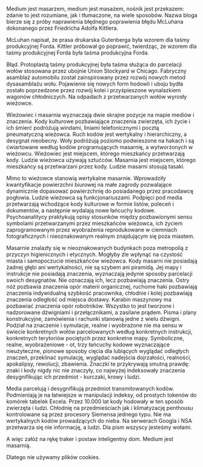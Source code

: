 Medium jest masarzem, medium jest masażem, nośnik jest przekazem: zdanie to jest rozumiane, jak i tłumaczone, na wiele sposobów. Nazwa bloga bierze się z próby naprawienia błędnego poprawienia błędu McLuhana dokonanego przez Friedricha Adolfa Kittlera.

McLuhan napisał, że prasa drukarska Gutenberga była wzorem dla taśmy produkcyjnej Forda. Kittler próbował go poprawić, twierdząc, że wzorem dla taśmy produkcyjnej Forda była taśma produkcyjna Forda.

Błąd. Protoplastą taśmy produkcyjnej była taśma służąca do parcelacji wołów stosowana przez ubojnie Union Stockyard w Chicago. Fabryczny asamblaż automobilu został zainspirowany przez rozwój nowych metod dysasamblażu wołu.  Pojawienie się nowych form hodowli i uboju bydła zostało poprzedzone przez rozwój kolei i przyśpieszone wynalazkiem wagonów chłodniczych. Na odpadach z przetwarzanych wołów wyrosły wieżowce.

Wieżowiec i masarnia wyznaczają dwie skrajne pozycje na mapie mediów i znaczenia. Kody kulturowe pozbawiające znaczenia zwierzęta, ich życie i ich śmierć podróżują windami, liniami telefonicznymi i pocztą pneumatyczną wieżowca. Ruch kodów jest wertykalny i hierarchiczny, a desygnat nieobecny. Woły podróżują poziomo podwieszone na hakach i są ćwiartowane według kodów programujących masarnię, a wytworzonych w wieżowcu. Wieżowiec jest miejscem, którego mieszkańcy przetwarzają kody. Ludzie wieżowca używają sztućców. Masarnia jest miejscem, którego mieszkańcy są przetwarzani przez kody. Ludzie masarni stosują tasaki.

Mimo to wieżowce stanowią wertykalne masarnie. Wprowadziły kwantyfikacje powierzchni biurowej na małe zagrody pozwalające dynamicznie dopasować powierzchnię do posiadanego przez pracodawcę pogłowia. Ludzie wieżowca są funkcjonariuszami. Podpięci pod media przetwarzają wchodzące kody kulturowe w formie listów, poleceń i dokumentów, a następnie wydalają nowe łańcuchy kodowe. Psychoanalitycy praktykują opisy stosunków między pozbawionymi sensu symbolami przetwarzanymi przez mieszkańców wieżowca, ich życiem zaprogramowanym przez wyobrażenia reprodukowane w ciemniach  fotograficznych i nieoznakowanym realnym znajdującym się poza miastem.

Masarnie znalazły się w nieoznakowanych budynkach poza metropolią z przyczyn higienicznych i etycznych. Mogłyby źle wpłynąć na czystość miasta i samopoczucie mieszkańców wieżowca. Kody masarni nie posiadają żadnej głębi ani wertykalności, nie są szybem ani piramidą. Jej mapy i instrukcje nie posiadają znaczenia, wyznaczają jedynie sposoby parcelacji swoich desygnatów. Nie oznaczają ich, lecz pozbawiają znaczenia. Ostry nóż pozbawia znaczenia opór materii organicznej, ruchome haki pozbawiają znaczenia indywidualną szybkość pracownika, chłodnie i kolej pozbawiają znaczenia odległość od miejsca dostawy. Karabin maszynowy ma pozbawiać znaczenia opór robotników. Wszystko to jest tworzone i nadzorowane dźwigniami i przełącznikami, a zasilane prądem. Pisma i plany konstrukcyjne, zamówienia i rachunki stanowią jedne z wielu dźwigni. Podział na znaczenie i symulacje, realne i wyobrażone nie ma sensu w świecie konkretnych wołów parcelowanych według konkretnych instrukcji, konkretnych terytoriów pociętych przez konkretne mapy. Symboliczne, realne, wyobrażeniowe - ot, trzy łańcuchy kodowe wyznaczające nieużyteczne, pionowe sposoby cięcia dla lubiących wyglądać odległych znaczeń, przeklinać symulację, wyglądać nadejścia dojrzałości, realności, apokalipsy, rewolucji, zbawienia.  Znaczki te przykrywają smutną prawdę: znaki i kody nigdy nic nie znaczyły, co najwyżej indeksowały znaczenia desygnifikując ich przedmiot - kurczaki, krowy i ludzi.

Media parcelują i desygnifikują przedmiot transmitowanych kodów.  Podmieniają je na łatwiejsze w manipulacji indeksy, od prostych tokenów do komórek tabelek Excela. Przez 10.000 lat kody hodowały w ten sposób zwierzęta i ludzi. Chłodnię na przedmieściach jak  i klimatyzację penthousu kontrolowane są przez procesory Siemensa jednego typu. Nie ma wertykalnych kodów prowadzących do nieba. Na serwerach Googla i NSA przetwarza się nie informację, a ludzi. Dla pism wszyscy jesteśmy wołami.

A więc załóż na rękę traker i postaw inteligentny dom. Medium jest masarnią.

Dlatego nie używamy plików cookies.

